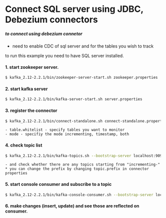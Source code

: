 # Connect SQL server using JDBC, Debezium connectors

##### to connect using debezium connetor
 - need to enable CDC of sql server and for the tables you wish to track 

  to run this example you need to have SQL server installed.

#### 1. start zookeeper server.
```sh
$ kafka_2.12-2.2.1/bin/zookeeper-server-start.sh zookeeper.properties
```
####  2. start kafka server
```sh
$ kafka_2.12-2.2.1/bin/kafka-server-start.sh server.properties
```
####  3. register the connector
```sh
$ kafka_2.12-2.2.1/bin/connect-standalone.sh connect-standalone.properties sql-server-jdbc-connector.properties
```
	- table.whitelist - specify tables you want to monitor
	- mode - specifiy the mode incrementing, timestamp, both

####  4. check topic list
```sh
$ kafka_2.12-2.2.1/bin/kafka-topics.sh --bootstrap-server localhost:9092 --list
```
	- and check whether there are any topics starting from "incrementing-" 
	* you can change the prefix by changing topic.prefix in connector properties

####  5. start console consumer and subscribe to a topic
```sh
$ kafka_2.12-2.2.1/bin/kafka-console-consumer.sh --bootstrap-server localhost:9092 --from-beginning --topic incrementing-students
```
####  6. make changes (insert, update) and see those are reflected on consumer.

